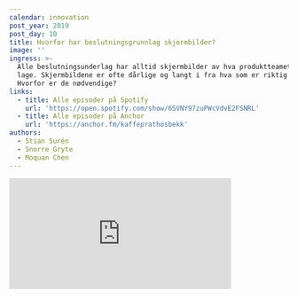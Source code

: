```yaml
---
calendar: innovation
post_year: 2019
post_day: 10
title: Hvorfor har beslutningsgrunnlag skjermbilder?
image: ''
ingress: >-
  Alle beslutningsunderlag har alltid skjermbilder av hva produktteamet  skal
  lage. Skjermbildene er ofte dårlige og langt i fra hva som er riktig å lage.
  Hvorfor er de nødvendige?
links:
  - title: Alle episoder på Spotify
    url: 'https://open.spotify.com/show/6SVNY97zuPWcVdvE2FSNRL'
  - title: Alle episoder på Anchor
    url: 'https://anchor.fm/kaffeprathosbekk'
authors:
  - Stian Surén
  - Snorre Gryte
  - Moquan Chen
---
```



<iframe src="https://anchor.fm/kaffeprathosbekk/embed/episodes/--e91209" height="200px" width="400px" frameborder="0" scrolling="no"></iframe>
